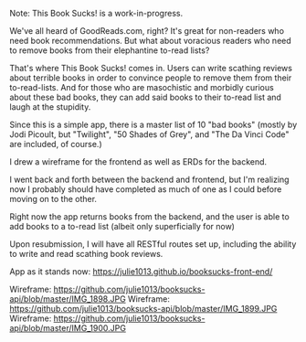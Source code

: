 Note: This Book Sucks! is a work-in-progress.

We've all heard of GoodReads.com, right? It's great for non-readers who need
book recommendations. But what about voracious readers who need to remove
books from their elephantine to-read lists?

That's where This Book Sucks! comes in. Users can write scathing reviews
about terrible books in order to convince people to remove them from their
to-read-lists. And for those who are masochistic and morbidly curious about
these bad books, they can add said books to their to-read list and laugh
at the stupidity.

Since this is a simple app, there is a master list of 10 "bad books" (mostly
by Jodi Picoult, but "Twilight", "50 Shades of Grey", and "The Da Vinci Code"
are included, of course.)

I drew a wireframe for the frontend as well as ERDs for the backend.

I went back and forth between the backend and frontend, but I'm realizing now
I probably should have completed as much of one as I could before moving
on to the other.

Right now the app returns books from the backend, and the user is able
to add books to a to-read list (albeit only superficially for now)

Upon resubmission, I will have all RESTful routes set up, including the
ability to write and read scathing book reviews.

App as it stands now: https://julie1013.github.io/booksucks-front-end/

Wireframe: https://github.com/julie1013/booksucks-api/blob/master/IMG_1898.JPG
Wireframe: https://github.com/julie1013/booksucks-api/blob/master/IMG_1899.JPG
Wireframe: https://github.com/julie1013/booksucks-api/blob/master/IMG_1900.JPG
